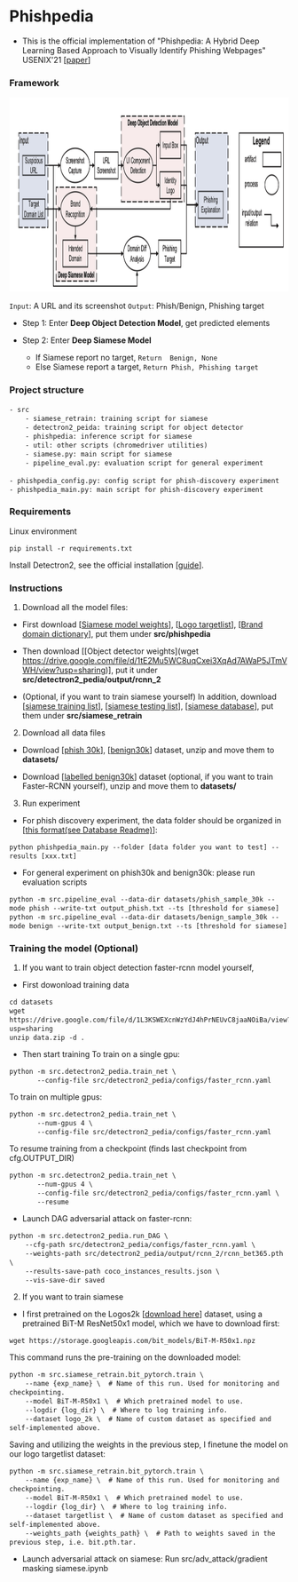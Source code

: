 # Phishpedia

- This is the official implementation of "Phishpedia: A Hybrid Deep Learning Based Approach to Visually Identify Phishing Webpages" USENIX'21 [[paper](https://www.usenix.org/conference/usenixsecurity21/presentation/lin)]
    
### Framework
    
<img src="big_pic/pic.png" style="width:2000px;height:350px"/>

```Input```: A URL and its screenshot ```Output```: Phish/Benign, Phishing target
- Step 1: Enter <b>Deep Object Detection Model</b>, get predicted elements

- Step 2: Enter <b>Deep Siamese Model</b>
    - If Siamese report no target, ```Return  Benign, None```
    - Else Siamese report a target, ```Return Phish, Phishing target``` 
    
### Project structure
```
- src
    - siamese_retrain: training script for siamese
    - detectron2_peida: training script for object detector
    - phishpedia: inference script for siamese
    - util: other scripts (chromedriver utilities)
    - siamese.py: main script for siamese
    - pipeline_eval.py: evaluation script for general experiment

- phishpedia_config.py: config script for phish-discovery experiment 
- phishpedia_main.py: main script for phish-discovery experiment 
```


       
### Requirements
Linux environment 
```
pip install -r requirements.txt
```
Install Detectron2, see the official installation [[guide](https://detectron2.readthedocs.io/en/latest/tutorials/install.html)]. 

### Instructions
1. Download all the model files:
- First download [[Siamese model weights](https://drive.google.com/file/d/1H0Q_DbdKPLFcZee8I14K62qV7TTy7xvS/view?usp=sharing)],
[[Logo targetlist](https://drive.google.com/file/d/1_C8NSQYWkpW_-tW8WzFaBr8vDeBAWQ87/view?usp=sharing)],
[[Brand domain dictionary](https://drive.google.com/file/d/1qSdkSSoCYUkZMKs44Rup_1DPBxHnEKl1/view?usp=sharing)], put them under **src/phishpedia**

- Then download [[Object detector weights](wget https://drive.google.com/file/d/1tE2Mu5WC8uqCxei3XqAd7AWaP5JTmVWH/view?usp=sharing)],
put it under **src/detectron2_pedia/output/rcnn_2**

- (Optional, if you want to train siamese yourself) In addition, download [[siamese training list](https://drive.google.com/file/d/1cuGAGe-HubaQWU8Gwn0evKSOake6hCTZ/view?usp=sharing)], 
[[siamese testing list](https://drive.google.com/file/d/1GirhWiOVQpJWafhHA93elMfsUrxJzr9f/view?usp=sharing)],
[[siamese database](https://drive.google.com/file/d/12GjdcYeSBbPji8pCq5KrFhWmqUC451Pc/view?usp=sharing)],
put them under **src/siamese_retrain**

2. Download all data files
- Download [[phish 30k](https://drive.google.com/file/d/12ypEMPRQ43zGRqHGut0Esq2z5en0DH4g/view?usp=sharing)], 
[[benign30k](https://drive.google.com/file/d/1yORUeSrF5vGcgxYrsCoqXcpOUHt-iHq_/view?usp=sharing)] dataset,
unzip and move them to **datasets/**

- Download [[labelled benign30k](https://drive.google.com/file/d/1L3KSWEXcnWzYdJ4hPrNEUvC8jaaNOiBa/view?usp=sharing)] dataset (optional, if you want to train Faster-RCNN yourself),
unzip and move them to **datasets/**

3. Run experiment 
- For phish discovery experiment, the data folder should be organized in [[this format(see Database Readme)](https://sites.google.com/view/phishpedia-site/home?authuser=0)]:
```
python phishpedia_main.py --folder [data folder you want to test] --results [xxx.txt]
```
- For general experiment on phish30k and benign30k: 
please run evaluation scripts
```
python -m src.pipeline_eval --data-dir datasets/phish_sample_30k --mode phish --write-txt output_phish.txt --ts [threshold for siamese]
python -m src.pipeline_eval --data-dir datasets/benign_sample_30k --mode benign --write-txt output_benign.txt --ts [threshold for siamese]
```

### Training the model (Optional)
1. If you want to train object detection faster-rcnn model yourself, 
- First dowonload training data
```
cd datasets
wget https://drive.google.com/file/d/1L3KSWEXcnWzYdJ4hPrNEUvC8jaaNOiBa/view?usp=sharing
unzip data.zip -d . 
```
- Then start training 
To train on a single gpu:
```
python -m src.detectron2_pedia.train_net \
       --config-file src/detectron2_pedia/configs/faster_rcnn.yaml
```

To train on multiple gpus:
```
python -m src.detectron2_pedia.train_net \
       --num-gpus 4 \
       --config-file src/detectron2_pedia/configs/faster_rcnn.yaml
```

To resume training from a checkpoint (finds last checkpoint from cfg.OUTPUT_DIR)
```
python -m src.detectron2_pedia.train_net \
       --num-gpus 4 \
       --config-file src/detectron2_pedia/configs/faster_rcnn.yaml \
       --resume
```
- Launch DAG adversarial attack on faster-rcnn:
```
python -m src.detectron2_pedia.run_DAG \
    --cfg-path src/detectron2_pedia/configs/faster_rcnn.yaml \
    --weights-path src/detectron2_pedia/output/rcnn_2/rcnn_bet365.pth \
    --results-save-path coco_instances_results.json \
    --vis-save-dir saved
```

2. If you want to train siamese
- I first pretrained on the Logos2k [[download here](https://drive.google.com/open?id=1PTA24UTZcsnzXPN1gmV0_lRg3lMHqwp6)] dataset, using a pretrained BiT-M ResNet50x1 model, which we have to download first:
```
wget https://storage.googleapis.com/bit_models/BiT-M-R50x1.npz
```
This command runs the pre-training on the downloaded model:
```
python -m src.siamese_retrain.bit_pytorch.train \
    --name {exp_name} \  # Name of this run. Used for monitoring and checkpointing.
    --model BiT-M-R50x1 \  # Which pretrained model to use.
    --logdir {log_dir} \  # Where to log training info.
    --dataset logo_2k \  # Name of custom dataset as specified and self-implemented above.
```
Saving and utilizing the weights in the previous step, I finetune the model on our logo targetlist dataset:
```
python -m src.siamese_retrain.bit_pytorch.train \
    --name {exp_name} \  # Name of this run. Used for monitoring and checkpointing.
    --model BiT-M-R50x1 \  # Which pretrained model to use.
    --logdir {log_dir} \  # Where to log training info.
    --dataset targetlist \  # Name of custom dataset as specified and self-implemented above.
    --weights_path {weights_path} \  # Path to weights saved in the previous step, i.e. bit.pth.tar.
```
- Launch adversarial attack on siamese:
Run src/adv_attack/gradient masking siamese.ipynb 

 